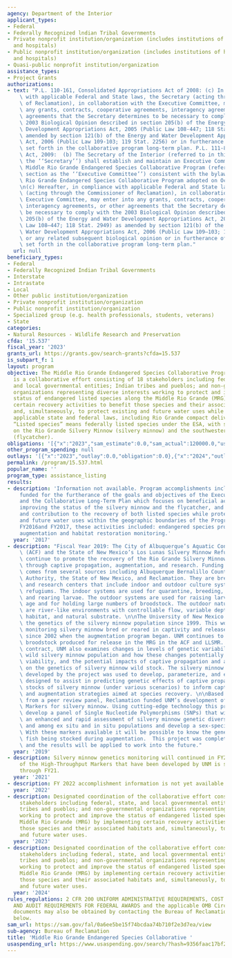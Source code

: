 ```yaml
---
agency: Department of the Interior
applicant_types:
- Federal
- Federally Recognized lndian Tribal Governments
- Private nonprofit institution/organization (includes institutions of higher education
  and hospitals)
- Public nonprofit institution/organization (includes institutions of higher education
  and hospitals)
- Quasi-public nonprofit institution/organization
assistance_types:
- Project Grants
authorizations:
- text: "P.L. 110-161, Consolidated Appropriations Act of 2008: (c) In compliance\
    \ with applicable Federal and State laws, the Secretary (acting through the Commissioner\
    \ of Reclamation), in collaboration with the Executive Committee, may enter into\
    \ any grants, contracts, cooperative agreements, interagency agreements, or other\
    \ agreements that the Secretary determines to be necessary to comply with the\
    \ 2003 Biological Opinion described in section 205(b) of the Energy and Water\
    \ Development Appropriations Act, 2005 (Public Law 108-447; 118 Stat. 2949) as\
    \ amended by section 121(b) of the Energy and Water Development Appropriations\
    \ Act, 2006 (Public Law 109-103; 119 Stat. 2256) or in furtherance of the objectives\
    \ set forth in the collaborative program long-term plan. P.L. 111-8, Omnibus Appropriations\
    \ Act, 2009:  (b) The Secretary of the Interior (referred to in this section as\
    \ the ‘‘Secretary’’) shall establish and maintain an Executive Committee of the\
    \ Middle Rio Grande Endangered Species Collaborative Program (referred to in this\
    \ section as the ‘‘Executive Committee’’) consistent with the bylaws of the Middle\
    \ Rio Grande Endangered Species Collaborative Program adopted on October 2, 2006.\r\
    \n(c) Hereafter, in compliance with applicable Federal and State laws, the Secretary\
    \ (acting through the Commissioner of Reclamation), in collaboration with the\
    \ Executive Committee, may enter into any grants, contracts, cooperative agreements,\
    \ interagency agreements, or other agreements that the Secretary determines to\
    \ be necessary to comply with the 2003 Biological Opinion described in section\
    \ 205(b) of the Energy and Water Development Appropriations Act, 2005 (Public\
    \ Law 108–447; 118 Stat. 2949) as amended by section 121(b) of the Energy and\
    \ Water Development Appropriations Act, 2006 (Public Law 109–103; 119 Stat. 2256)\
    \ or any related subsequent biological opinion or in furtherance of the objectives\
    \ set forth in the collaborative program long-term plan."
  url: null
beneficiary_types:
- Federal
- Federally Recognized Indian Tribal Governments
- Interstate
- Intrastate
- Local
- Other public institution/organization
- Private nonprofit institution/organization
- Public nonprofit institution/organization
- Specialized group (e.g. health professionals, students, veterans)
- State
categories:
- Natural Resources - Wildlife Research and Preservation
cfda: '15.537'
fiscal_year: '2023'
grants_url: https://grants.gov/search-grants?cfda=15.537
is_subpart_f: 1
layout: program
objective: The Middle Rio Grande Endangered Species Collaborative Program (Program)
  is a collaborative effort consisting of 18 stakeholders including federal, state,
  and local governmental entities; Indian tribes and pueblos; and non-governmental
  organizations representing diverse interests working to protect and improve the
  status of endangered listed species along the Middle Rio Grande (MRG) by implementing
  certain recovery activities to benefit those species and their associated habitats
  and, simultaneously, to protect existing and future water uses while complying with
  applicable state and federal laws, including Rio Grande compact delivery obligations.
  “Listed species” means federally listed species under the ESA, with special emphasis
  on the Rio Grande Silvery Minnow (silvery minnow) and the southwestern willow flycatcher
  (flycatcher).
obligations: '[{"x":"2023","sam_estimate":0.0,"sam_actual":120000.0,"usa_spending_actual":120000.0},{"x":"2024","sam_estimate":0.0,"sam_actual":30000.0,"usa_spending_actual":30000.0},{"x":"2025","sam_estimate":0.0,"sam_actual":0.0,"usa_spending_actual":0.0}]'
other_program_spending: null
outlays: '[{"x":"2023","outlay":0.0,"obligation":0.0},{"x":"2024","outlay":0.0,"obligation":0.0},{"x":"2025","outlay":0.0,"obligation":0.0}]'
permalink: /program/15.537.html
popular_name: ''
program_type: assistance_listing
results:
- description: 'Information not available. Program accomplishments include projects
    funded for the furtherance of the goals and objectives of the Executive Committee
    and the Collaborative Long-Term Plan which focuses on beneficial activities for
    improving the status of the silvery minnow and the flycatcher, and the conservation
    and contribution to the recovery of both listed species while protecting existing
    and future water uses within the geographic boundaries of the Program area.  In
    FY2016and FY2017, these activities included: endangered species propagation and
    augmentation and habitat restoration monitoring.'
  year: '2017'
- description: "Fiscal Year 2019: The City of Albuquerque’s Aquatic Conservation Facility\
    \ (ACF) and the State of New Mexico’s Los Lunas Silvery Minnow Refugium (LLSMR)\
    \ continue to promote the recovery of the Rio Grande Silvery Minnow in the wild\
    \ through captive propagation, augmentation, and research. Funding for these facilities\
    \ comes from several sources including Albuquerque Bernalillo County Water Utility\
    \ Authority, the State of New Mexico, and Reclamation. They are breeding, rearing,\
    \ and research centers that include indoor and outdoor culture systems and naturalized\
    \ refugiums. The indoor systems are used for quarantine, breeding, egg hatching,\
    \ and rearing larvae. The outdoor systems are used for raising larvae to sub-adult\
    \ age and for holding large numbers of broodstock. The outdoor naturalized refugium\
    \ are river-like environments with controllable flow, variable depth, variable\
    \ habitat, and natural substrate. \n\nThe University of New Mexico (UNM) has monitored\
    \ the genetics of the silvery minnow population since 1999. This work includes\
    \ monitoring silvery minnow bred or reared in captivity and released to the MRG\
    \ since 2002 when the augmentation program began. UNM continues to genotype all\
    \ broodstock produced for release in the MRG in the ACF and LLSMR. Under this\
    \ contract, UNM also examines changes in levels of genetic variability in the\
    \ wild silvery minnow population and how these changes potentially impacted population\
    \ viability, and the potential impacts of captive propagation and augmentation\
    \ on the genetics of silvery minnow wild stock. The silvery minnow genetics database\
    \ developed by the project was used to develop, parameterize, and evaluate models\
    \ designed to assist in predicting genetic effects of captive propagation on wild\
    \ stocks of silvery minnow (under various scenarios) to inform captive propagation\
    \ and augmentation strategies aimed at species recovery. \n\nBased on recommendations\
    \ from a peer review panel, Reclamation funded UNM’s development of High-Throughput\
    \ Markers for silvery minnow. Using cutting-edge technology this project will\
    \ develop a panel of Single Nucleotide Polymorphisms (SNPs) that will allow for\
    \ an enhanced and rapid assessment of silvery minnow genetic diversity within\
    \ and among ex situ and in situ populations and develop a sex-specific marker.\
    \ With these markers available it will be possible to know the genetics of the\
    \ fish being stocked during augmentation.  This project was completed in FY19\
    \ and the results will be applied to work into the future."
  year: '2019'
- description: Silvery minnow genetics monitoring will continued in FY20 and 21.  Use
    of the High-Throughput Markers that have been developed by UNM is started in FY20
    through FY21.
  year: '2021'
- description: FY 2022 accomplishment information is not yet available.
  year: '2022'
- description: Designated coordination of the collaborative effort consisting of 18
    stakeholders including federal, state, and local governmental entities; Indian
    tribes and pueblos; and non-governmental organizations representing diverse interests
    working to protect and improve the status of endangered listed species along the
    Middle Rio Grande (MRG) by implementing certain recovery activities to benefit
    those species and their associated habitats and, simultaneously, to protect existing
    and future water uses.
  year: '2023'
- description: Designated coordination of the collaborative effort consisting of 18
    stakeholders including federal, state, and local governmental entities; Indian
    tribes and pueblos; and non-governmental organizations representing diverse interests
    working to protect and improve the status of endangered listed species along the
    Middle Rio Grande (MRG) by implementing certain recovery activities to benefit
    those species and their associated habitats and, simultaneously, to protect existing
    and future water uses.
  year: '2024'
rules_regulations: 2 CFR 200 UNIFORM ADMINISTRATIVE REQUIREMENTS, COST PRINCIPLES,
  AND AUDIT REQUIREMENTS FOR FEDERAL AWARDS and the applicable OMB Circulars.  These
  documents may also be obtained by contacting the Bureau of Reclamation Office listed
  below.
sam_url: https://sam.gov/fal/0a6ee5be15f74bcdaa74b710f2e3d7ea/view
sub-agency: Bureau of Reclamation
title: 'Middle Rio Grande Endangered Species Collaborative '
usaspending_url: https://www.usaspending.gov/search/?hash=9356faac17bf29d82a571eb85be5eefb
---
```


